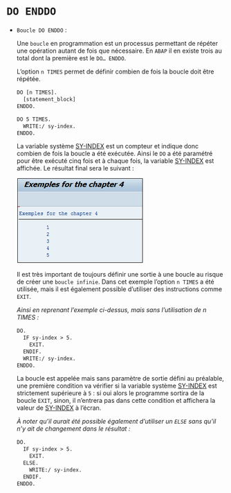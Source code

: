 # **`DO ENDDO`**

- `Boucle DO ENDDO` :

  Une `boucle` en programmation est un processus permettant de répéter une opération autant de fois que nécessaire. En `ABAP` il en existe trois au total dont la première est le `DO… ENDDO`.

  L’option `n TIMES` permet de définir combien de fois la boucle doit être répétée.

  ```JS
  DO [n TIMES].
    [statement_block]
  ENDDO.
  ```

  ```JS
  DO 5 TIMES.
    WRITE:/ sy-index.
  ENDDO.
  ```

  La variable système [SY-INDEX](../99%20-%20Help/02%20-%20SY-SYSTEM.md) est un compteur et indique donc combien de fois la boucle a été exécutée. Ainsi le `DO` a été paramétré pour être exécuté cinq fois et à chaque fois, la variable [SY-INDEX](../99%20-%20Help/02%20-%20SY-SYSTEM.md) est affichée. Le résultat final sera le suivant :

  ![](../99%20-%20Ressources/03_Boucles%20-%2001%20-%2001.png)

  Il est très important de toujours définir une sortie à une boucle au risque de créer une `boucle infinie`. Dans cet exemple l’option `n TIMES` a été utilisée, mais il est également possible d’utiliser des instructions comme `EXIT`.

  _Ainsi en reprenant l’exemple ci-dessus, mais sans l’utilisation de n TIMES :_

  ```JS
  DO.
    IF sy-index > 5.
      EXIT.
    ENDIF.
    WRITE:/ sy-index.
  ENDDO.
  ```

  La boucle est appelée mais sans paramètre de sortie défini au préalable, une première condition va vérifier si la variable système [SY-INDEX](../99_Help/02_SY-SYSTEM.md) est strictement supérieure à `5` : si oui alors le programme sortira de la boucle `EXIT`, sinon, il n’entrera pas dans cette condition et affichera la valeur de [SY-INDEX](../99_Help/02_SY-SYSTEM.md) à l’écran.

  _À noter qu’il aurait été possible également d’utiliser un `ELSE` sans qu’il n’y ait de changement dans le résultat :_

  ```JS
  DO.
    IF sy-index > 5.
      EXIT.
    ELSE.
      WRITE:/ sy-index.
    ENDIF.
  ENDDO.
  ```
